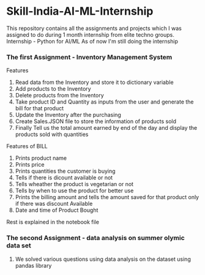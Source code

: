 # Skill-India-AI-ML-Internship
This repository contains all the assignments and projects which I was assigned to do during 1 month internship from elite techno groups.
Internship - Python for AI/ML
As of now I'm still doing the internship
### The first Assignment - Inventory Management System
Features
1. Read data from the Inventory and store it to dictionary variable
2. Add products to the Inventory
3. Delete products from the Inventory
4. Take product ID and Quantity as inputs from the user and generate the bill for that product
5. Update the Inventory after the purchasing
6. Create Sales.JSON file to store the information of products sold
7. Finally Tell us the total amount earned by end of the day and display the products sold with quantities

Features of BILL
1. Prints product name
2. Prints price
3. Prints quantities the customer is buying
4. Tells if there is dicount available or not
5. Tells wheather the product is vegetarian or not
6. Tells by when to use the product for better use
7. Prints the billing amount and tells the amount saved for that product only if there was discount Available
8. Date and time of Product Bought

Rest is explained in the notebook file
### The second Assignment - data analysis on summer olymic data set
1. We solved various questions using data analysis on the dataset using pandas library
